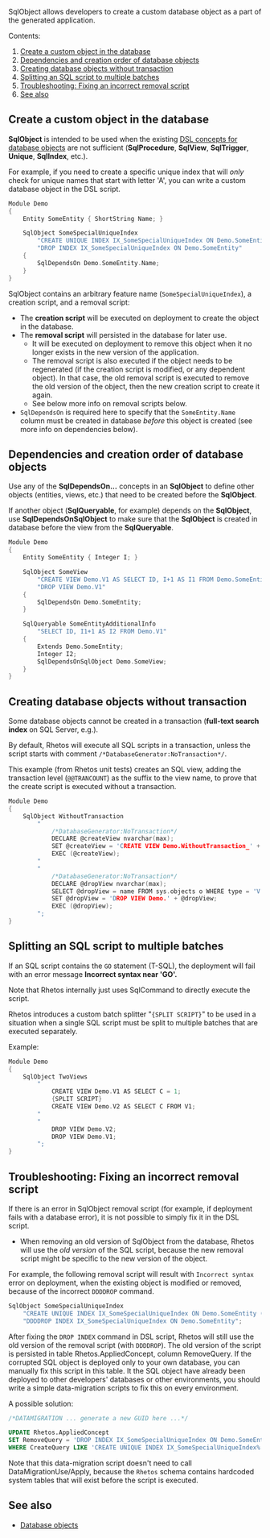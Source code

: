 SqlObject allows developers to create a custom database object as a part of the generated application.

Contents:

1. [Create a custom object in the database](#create-a-custom-object-in-the-database)
2. [Dependencies and creation order of database objects](#dependencies-and-creation-order-of-database-objects)
3. [Creating database objects without transaction](#creating-database-objects-without-transaction)
4. [Splitting an SQL script to multiple batches](#splitting-an-sql-script-to-multiple-batches)
5. [Troubleshooting: Fixing an incorrect removal script](#troubleshooting-fixing-an-incorrect-removal-script)
6. [See also](#see-also)

## Create a custom object in the database

**SqlObject** is intended to be used when the existing
[DSL concepts for database objects](Database-objects) are not sufficient
(**SqlProcedure**, **SqlView**, **SqlTrigger**, **Unique**, **SqlIndex**, etc.).

For example, if you need to create a specific unique index that will *only* check for unique names
that start with letter 'A', you can write a custom database object in the DSL script.

```C
Module Demo
{
    Entity SomeEntity { ShortString Name; }

    SqlObject SomeSpecialUniqueIndex
        "CREATE UNIQUE INDEX IX_SomeSpecialUniqueIndex ON Demo.SomeEntity (Name) WHERE Name >= 'A' AND Name < 'B'"
        "DROP INDEX IX_SomeSpecialUniqueIndex ON Demo.SomeEntity"
    {
        SqlDependsOn Demo.SomeEntity.Name;
    }
}
```

SqlObject contains an arbitrary feature name (`SomeSpecialUniqueIndex`), a creation script, and a removal script:

* The **creation script** will be executed on deployment to create the object in the database.
* The **removal script** will persisted in the database for later use.
  * It will be executed on deployment to remove this object when it no longer exists
    in the new version of the application.
  * The removal script is also executed if the object needs to be regenerated
    (if the creation script is modified, or any dependent object). In that case, the old removal
    script is executed to remove the old version of the object, then the new creation script
    to create it again.
  * See below more info on removal scripts below.
* `SqlDependsOn` is required here to specify that the `SomeEntity.Name` column must be created in database
  *before* this object is created (see more info on dependencies below).

## Dependencies and creation order of database objects

Use any of the **SqlDependsOn...** concepts in an **SqlObject** to define other objects (entities, views, etc.) that need to be created before the **SqlObject**.

If another object (**SqlQueryable**, for example) depends on the **SqlObject**, use **SqlDependsOnSqlObject** to make sure that the **SqlObject** is created in database before the view from the **SqlQueryable**.

```C
Module Demo
{
    Entity SomeEntity { Integer I; }

    SqlObject SomeView
        "CREATE VIEW Demo.V1 AS SELECT ID, I+1 AS I1 FROM Demo.SomeEntity"
        "DROP VIEW Demo.V1"
    {
        SqlDependsOn Demo.SomeEntity;
    }

    SqlQueryable SomeEntityAdditionalInfo
        "SELECT ID, I1+1 AS I2 FROM Demo.V1"
    {
        Extends Demo.SomeEntity;
        Integer I2;
        SqlDependsOnSqlObject Demo.SomeView;
    }
}
```

## Creating database objects without transaction

Some database objects cannot be created in a transaction (**full-text search index** on SQL Server, e.g.).

By default, Rhetos will execute all SQL scripts in a transaction, unless the script starts with comment `/*DatabaseGenerator:NoTransaction*/`.

This example (from Rhetos unit tests) creates an SQL view, adding the transaction level (`@@TRANCOUNT`) as the suffix to the view name, to prove that the create script is executed without a transaction.

```C
Module Demo
{
    SqlObject WithoutTransaction
        "
            /*DatabaseGenerator:NoTransaction*/
            DECLARE @createView nvarchar(max);
            SET @createView = 'CREATE VIEW Demo.WithoutTransaction_' + CONVERT(NVARCHAR(max), @@TRANCOUNT) + ' AS SELECT a=1';
            EXEC (@createView);
        "
        "
            /*DatabaseGenerator:NoTransaction*/
            DECLARE @dropView nvarchar(max);
            SELECT @dropView = name FROM sys.objects o WHERE type = 'V' AND SCHEMA_NAME(schema_id) = 'Demo' AND name LIKE 'WithoutTransaction[_]%';
            SET @dropView = 'DROP VIEW Demo.' + @dropView;
            EXEC (@dropView);
        ";
}
```

## Splitting an SQL script to multiple batches

If an SQL script contains the `GO` statement (T-SQL), the deployment will fail with an error message **Incorrect syntax near 'GO'.**

Note that Rhetos internally just uses SqlCommand to directly execute the script.

Rhetos introduces a custom batch splitter "`{SPLIT SCRIPT}`" to be used in a situation
when a single SQL script must be split to multiple batches that are executed separately.

Example:

```C
Module Demo
{
    SqlObject TwoViews
        "
            CREATE VIEW Demo.V1 AS SELECT C = 1;
            {SPLIT SCRIPT}
            CREATE VIEW Demo.V2 AS SELECT C FROM V1;
        "
        "
            DROP VIEW Demo.V2;
            DROP VIEW Demo.V1;
        ";
}
```

## Troubleshooting: Fixing an incorrect removal script

If there is an error in SqlObject removal script (for example, if deployment fails with a database error),
it is not possible to simply fix it in the DSL script.

* When removing an old version of SqlObject from the database, Rhetos will use the *old version*
  of the SQL script, because the new removal script might be specific to the new version of the object.

For example, the following removal script will result with `Incorrect syntax` error on deployment,
when the existing object is modified or removed, because of the incorrect `DDDDROP` command.

```c
SqlObject SomeSpecialUniqueIndex
    "CREATE UNIQUE INDEX IX_SomeSpecialUniqueIndex ON Demo.SomeEntity (Name) WHERE Name >= 'A' AND Name < 'B'"
    "DDDDROP INDEX IX_SomeSpecialUniqueIndex ON Demo.SomeEntity";
```

After fixing the `DROP INDEX` command in DSL script, Rhetos will still use the old version
of the removal script (with `DDDDROP`).
The old version of the script is persisted in table Rhetos.AppliedConcept, column RemoveQuery.
If the corrupted SQL object is deployed only to your own database, you can manually fix this script in this table.
It the SQL object have already been deployed to other developers' databases or other environments,
you should write a simple data-migration scripts to fix this on every environment.

A possible solution:

```sql
/*DATAMIGRATION ... generate a new GUID here ...*/

UPDATE Rhetos.AppliedConcept
SET RemoveQuery = 'DROP INDEX IX_SomeSpecialUniqueIndex ON Demo.SomeEntity'
WHERE CreateQuery LIKE 'CREATE UNIQUE INDEX IX_SomeSpecialUniqueIndex%';
```

Note that this data-migration script doesn't need to call DataMigrationUse/Apply,
because the `Rhetos` schema contains hardcoded system tables that will exist before the script is executed.

## See also

* [Database objects](Database-objects)
